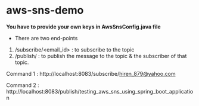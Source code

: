 # aws-sns-demo

**You have to provide your own keys in AwsSnsConfig.java file**

- There are two end-points
1. /subscribe/<email_id> : to subscribe to the topic
2. /publish/<message> : to publish the message to the topic & the subscriber of that topic. 


Command 1 :
http://localhost:8083/subscribe/hiren_879@yahoo.com

Command 2 :
http://localhost:8083/publish/testing_aws_sns_using_spring_boot_application